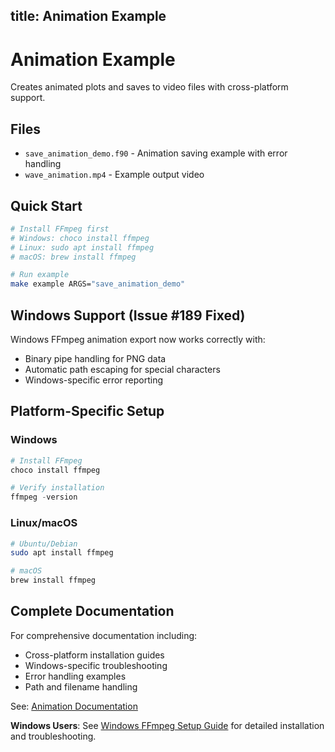 title: Animation Example
---

# Animation Example

Creates animated plots and saves to video files with cross-platform support.

## Files

- `save_animation_demo.f90` - Animation saving example with error handling
- `wave_animation.mp4` - Example output video

## Quick Start

```bash
# Install FFmpeg first
# Windows: choco install ffmpeg
# Linux: sudo apt install ffmpeg  
# macOS: brew install ffmpeg

# Run example
make example ARGS="save_animation_demo"
```

## Windows Support (Issue #189 Fixed)

Windows FFmpeg animation export now works correctly with:
- Binary pipe handling for PNG data
- Automatic path escaping for special characters  
- Windows-specific error reporting

## Platform-Specific Setup

### Windows
```powershell
# Install FFmpeg
choco install ffmpeg

# Verify installation
ffmpeg -version
```

### Linux/macOS  
```bash
# Ubuntu/Debian
sudo apt install ffmpeg

# macOS
brew install ffmpeg
```

## Complete Documentation

For comprehensive documentation including:
- Cross-platform installation guides
- Windows-specific troubleshooting
- Error handling examples
- Path and filename handling

See: [Animation Documentation](../../../doc/example/animation.md)

**Windows Users**: See [Windows FFmpeg Setup Guide](../../../doc/windows_ffmpeg_setup.md) for detailed installation and troubleshooting.